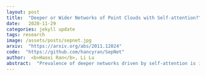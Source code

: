 ```yaml
---
layout: post
title:  "Deeper or Wider Networks of Point Clouds with Self-attention?"
date:   2020-11-29
categories: jekyll update
tags: research
image: /assets/posts/sepnet.jpg
arxiv:  "https://arxiv.org/abs/2011.12024"
code:  "https://github.com/hancyran/SepNet"
author:  <b>Haoxi Ran</b>, Li Lu
abstract:  "Prevalence of deeper networks driven by self-attention is in stark contrast to underexplored point-based methods. In this paper, we propose groupwise self-attention as the basic block to construct our network---SepNet. Our proposed module can effectively capture both local and global dependencies. This module computes the features of a group based on the summation of the weighted features of any point within the group. For convenience, we generalize groupwise operations to assemble this module. To further facilitate our networks, we deepen and widen SepNet on the tasks of segmentation and classification respectively, and verify its practicality. Specifically, SepNet achieves state-of-the-art for the tasks of classification and segmentation on most of the datasets. We show empirical evidence that SepNet can obtain extra accuracy in classification or segmentation from increased width or depth, respectively."
---
```


